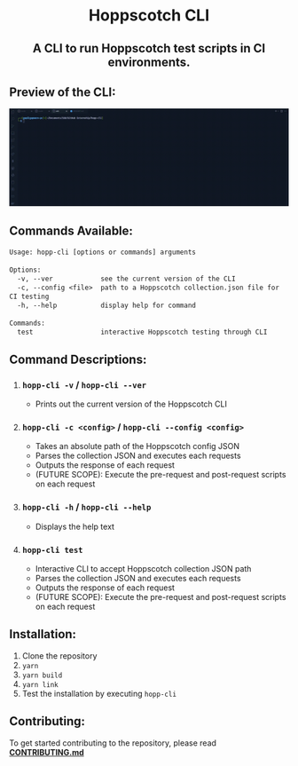 <div align="center">
    <h1><strong>Hoppscotch CLI</strong></h1>
</div>

<div align="center">
    <h2><strong>A CLI to run Hoppscotch test scripts in CI environments.</strong></h2>
</div>

## **Preview of the CLI:**

<div align="center">
    <img width="700" alt="Demo Video" src="./assets/demo.gif" autoplay loop/>
</div>

## **Commands Available:**

```
Usage: hopp-cli [options or commands] arguments

Options:
  -v, --ver            see the current version of the CLI
  -c, --config <file>  path to a Hoppscotch collection.json file for CI testing
  -h, --help           display help for command

Commands:
  test                 interactive Hoppscotch testing through CLI
```

## **Command Descriptions:**

1. ### **`hopp-cli -v` / `hopp-cli --ver`**

   - Prints out the current version of the Hoppscotch CLI

2. ### **`hopp-cli -c <config>` / `hopp-cli --config <config>`**

   - Takes an absolute path of the Hoppscotch config JSON
   - Parses the collection JSON and executes each requests
   - Outputs the response of each request
   - (FUTURE SCOPE): Execute the pre-request and post-request scripts on each request

3. ### **`hopp-cli -h` / `hopp-cli --help`**

   - Displays the help text

4. ### **`hopp-cli test`**
   - Interactive CLI to accept Hoppscotch collection JSON path
   - Parses the collection JSON and executes each requests
   - Outputs the response of each request
   - (FUTURE SCOPE): Execute the pre-request and post-request scripts on each request

## **Installation:**

1. Clone the repository
2. `yarn`
3. `yarn build`
4. `yarn link`
5. Test the installation by executing `hopp-cli`

## **Contributing:**

To get started contributing to the repository, please read **[CONTRIBUTING.md](./CONTRIBUTING.md)**
